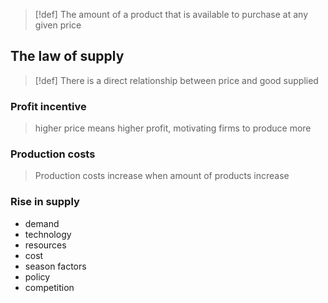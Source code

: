 > [!def]
> The amount of a product that is available to purchase at any given price

## The law of supply
> [!def] 
> There is a direct relationship between price and good supplied 

### Profit incentive
> higher price means higher profit, motivating firms to produce more
### Production costs
> Production costs increase when amount of products increase

### Rise in supply
- demand
- technology
- resources 
- cost
- season factors
- policy
- competition


